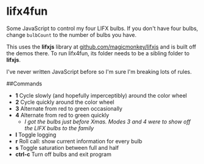 lifx4fun
========

Some JavaScript to control my four LIFX bulbs. If you don't have four bulbs, change `bulbCount` to the number of bulbs you have.

This uses the **lifxjs** library at [github.com/magicmonkey/lifxjs](https://github.com/magicmonkey/lifxjs) and is built off the demos there. To run lifx4fun, its folder needs to be a sibling folder to **lifxjs**.

I've never written JavaScript before so I'm sure I'm breaking lots of rules.

##Commands

- **1** Cycle slowly (and hopefully imperceptibly) around the color wheel
- **2** Cycle quickly around the color wheel
- **3** Alternate from red to green occasionally
- **4** Alternate from red to green quickly
	- *I got the bulbs just before Xmas. Modes 3 and 4 were to show off the LIFX bulbs to the family*
- **l** Toggle logging
- **r** Roll call: show current information for every bulb
- **s** Toggle saturation between full and half
- **ctrl-c** Turn off bulbs and exit program